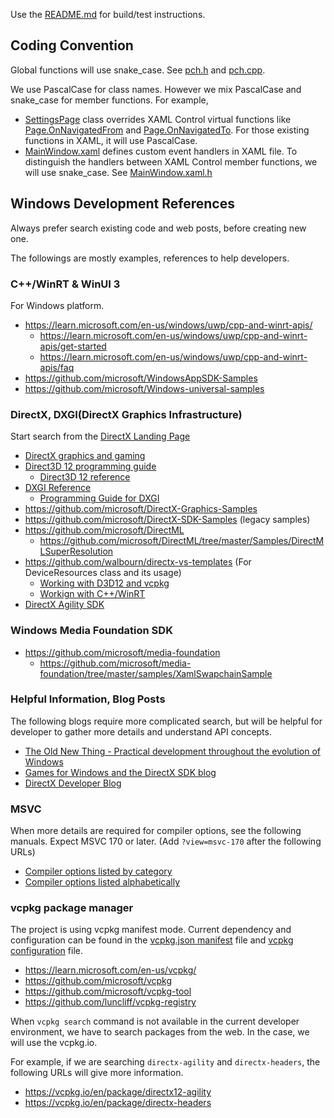 

Use the [README.md](../README.md) for build/test instructions.

## Coding Convention

Global functions will use snake_case. See [pch.h](../App1/pch.h) and [pch.cpp](../App1/pch.cpp).

We use PascalCase for class names. However we mix PascalCase and snake_case for member functions.
For example,

- [SettingsPage](../App1/SettingsPage.xaml.h) class overrides XAML Control virtual functions like [Page.OnNavigatedFrom](https://learn.microsoft.com/en-us/uwp/api/windows.ui.xaml.controls.page.onnavigatedfrom) and [Page.OnNavigatedTo](https://learn.microsoft.com/en-us/uwp/api/windows.ui.xaml.controls.page.onnavigatedto). For those existing functions in XAML, it will use PascalCase.
- [MainWindow.xaml](../App1/MainWindow.xaml) defines custom event handlers in XAML file. To distinguish the handlers between XAML Control member functions, we will use snake_case. See [MainWindow.xaml.h](../App1/MainWindow.xaml.h)

## Windows Development References

Always prefer search existing code and web posts, before creating new one.

The followings are mostly examples, references to help developers.

### C++/WinRT & WinUI 3

For Windows platform.

- https://learn.microsoft.com/en-us/windows/uwp/cpp-and-winrt-apis/
  - https://learn.microsoft.com/en-us/windows/uwp/cpp-and-winrt-apis/get-started
  - https://learn.microsoft.com/en-us/windows/uwp/cpp-and-winrt-apis/faq
- https://github.com/microsoft/WindowsAppSDK-Samples
- https://github.com/microsoft/Windows-universal-samples

### DirectX, DXGI(DirectX Graphics Infrastructure)

Start search from the [DirectX Landing Page](https://devblogs.microsoft.com/directx/landing-page/)

- [DirectX graphics and gaming](https://learn.microsoft.com/en-us/windows/win32/directx)
- [Direct3D 12 programming guide](https://learn.microsoft.com/en-us/windows/win32/direct3d12/directx-12-programming-guide)
  - [Direct3D 12 reference](https://learn.microsoft.com/en-us/windows/win32/direct3d12/direct3d-12-reference)
- [DXGI Reference](https://learn.microsoft.com/en-us/windows/win32/direct3ddxgi/d3d10-graphics-reference-dxgi)
  - [Programming Guide for DXGI](https://learn.microsoft.com/en-us/windows/win32/direct3ddxgi/dx-graphics-dxgi-overviews)
- https://github.com/microsoft/DirectX-Graphics-Samples
- https://github.com/microsoft/DirectX-SDK-Samples (legacy samples)
- https://github.com/microsoft/DirectML
  - https://github.com/microsoft/DirectML/tree/master/Samples/DirectMLSuperResolution
- https://github.com/walbourn/directx-vs-templates (For DeviceResources class and its usage)
  - [Working with D3D12 and vcpkg](https://github.com/walbourn/directx-vs-templates/tree/main/d3d12game_vcpkg)
  - [Workign with C++/WinRT](https://github.com/walbourn/directx-vs-templates/tree/main/d3d12game_uwp_cppwinrt_dr)
- [DirectX Agility SDK](https://devblogs.microsoft.com/directx/directx12agility/)

### Windows Media Foundation SDK

- https://github.com/microsoft/media-foundation
  - https://github.com/microsoft/media-foundation/tree/master/samples/XamlSwapchainSample

### Helpful Information, Blog Posts

The following blogs require more complicated search, but will be helpful for developer to gather more details and understand API concepts.

- [The Old New Thing - Practical development throughout the evolution of Windows](https://devblogs.microsoft.com/oldnewthing/)
- [Games for Windows and the DirectX SDK blog](https://walbourn.github.io/tags/)
- [DirectX Developer Blog](https://devblogs.microsoft.com/directx/)

### MSVC

When more details are required for compiler options, see the following manuals.
Expect MSVC 170 or later. (Add `?view=msvc-170` after the following URLs)

- [Compiler options listed by category](https://learn.microsoft.com/en-us/cpp/build/reference/compiler-options-listed-by-category#header-unitsmodules)
- [Compiler options listed alphabetically](https://learn.microsoft.com/en-us/cpp/build/reference/compiler-options-listed-alphabetically)


### vcpkg package manager

The project is using vcpkg manifest mode.
Current dependency and configuration can be found in the [vcpkg.json manifest](../vcpkg.json) file and [vcpkg configuration](../vcpkg-configuration.json) file.

- https://learn.microsoft.com/en-us/vcpkg/
- https://github.com/microsoft/vcpkg
- https://github.com/microsoft/vcpkg-tool
- https://github.com/luncliff/vcpkg-registry

When `vcpkg search` command is not available in the current developer environment, we have to search packages from the web. In the case, we will use the vcpkg.io.

For example, if we are searching `directx-agility` and `directx-headers`, the following URLs will give more information.

- https://vcpkg.io/en/package/directx12-agility
- https://vcpkg.io/en/package/directx-headers
